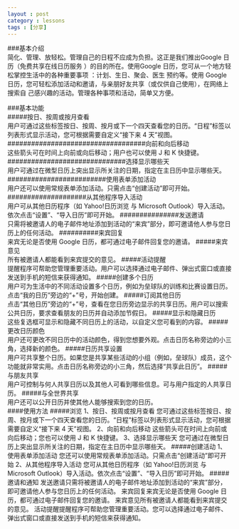```yaml
---
layout : post
category : lessons
tags : [分享]
--- 
```

###基本介绍    
       简化、管理、放轻松。管理自己的日程不应成为负担。这正是我们推出Google 日历（免费共享在线日历服务
    ）的目的所在。使用Google 日历，您可从一个地方轻松掌控生活中的各种重要事项 ：计划、生日、聚会、医生
    预约等。使用 Google 日历，您可轻松添加活动和邀请，与亲朋好友共享（或仅供自己使用），在网络上搜索自
    己感兴趣的活动。管理各种事项和活动，简单又方便。   

###基本功能   
#####按日、按周或按月查看       
    用户可通过这些标签按日、按周、按月或下一个四天查看您的日历。“日程”标签以列表形式显示活动，您可根据需要自定义“接下来 4 天”视图。
###################################向前和向后移动          
    这些箭头可在时间上向前或向后移动；用户也可以使用 J 和 K 快捷键。
##############################选择显示哪些天    
    用户可通过在微型日历上突出显示所关注的日期，指定在主日历中显示哪些天。
#########################使用表单添加活动    
    用户还可以使用常规表单添加活动。只需点击“创建活动”即可开始。
####################从其他程序导入活动    
    用户可从其他日历程序（如 Yahoo!日历浏览 与 Microsoft Outlook）导入活动。依次点击“设置”、“导入日历”即可开始。
###############发送邀请    
    只需将被邀请人的电子邮件地址添加到活动的“来宾”部分，即可邀请他人参与您日历上的任何活动。
##########来宾回复   
    来宾无论是否使用 Google 日历，都可通过电子邮件回复您的邀请。
#####来宾意见    
    所有被邀请人都能看到来宾提交的意见。
#####活动提醒    
    提醒程序可帮助您管理重要活动。用户可以选择通过电子邮件、弹出式窗口或直接发送到手机的短信来获得通知。
#####创建多个日历    
    用户可为生活中的不同活动设置多个日历，例如为垒球队的训练和比赛设置日历。点击“我的日历”旁边的“+”号，开始创建。
#####订阅其他日历    
    点击“其他日历”旁边的“+”号，查看在您日历旁边显示的共享日历。用户可以搜索公共日历，要求查看朋友的日历并自动添加节假日。
#####显示和隐藏日历   
    这些复选框可显示和隐藏不同日历上的活动，以自定义您可看到的内容。
#####更改日历颜色    
    用户还可更改不同日历中的活动颜色，得到您想要外观。点击日历名称旁边的小三角，选择新的颜色。
#####日历共享设置   
    用户可共享整个日历。如果您是共享某些活动的小组（例如，垒球队）成员，这个功能就非常实用。点击日历名称旁边的小三角，然后选择“共享此日历”。
#####与朋友共享   
    用户可控制与何人共享日历以及其他人可看到哪些信息。可与用户指定的人共享日历。
#####与全世界共享   
    用户还可以公开日历并使其他人能够搜索到您的日历。  
####使用方法
#####浏览
    1、按日、按周或按月查看
    您可通过这些标签按日、按周、按月或下一个四天查看您的日历。“日程”标签以列表形式显示活动，您可根据需要自定义“接下来 4 天”视图。
    2、向前和向后移动
    这些箭头可在时间上向前或向后移动；您也可以使用 J 和 K 快捷键。
    3、选择显示哪些天
    您可通过在微型日历上突出显示所关注的日期，指定在主日历中显示哪些天。
#####创建活动
    1、使用表单添加活动
    您还可以使用常规表单添加活动。只需点击“创建活动”即可开始
    2、从其他程序导入活动
    您可从其他日历程序（如 Yahoo!日历浏览 与 Microsoft Outlook）导入活动。依次点击“设置”、“导入日历”即可开始。
#####邀请和通知
    发送邀请只需将被邀请人的电子邮件地址添加到活动的“来宾”部分，即可邀请他人参与您日历上的任何活动。
    来宾回复来宾无论是否使用 Google 日历，都可通过电子邮件回复您的邀请。
    来宾意见所有被邀请人都能看到来宾提交的意见。
    活动提醒提醒程序可帮助您管理重要活动。您可以选择通过电子邮件、弹出式窗口或直接发送到手机的短信来获得通知。
